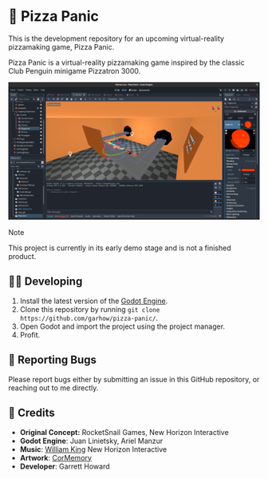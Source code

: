 # 🍕 Pizza Panic
This is the development repository for an upcoming virtual-reality pizzamaking game, Pizza Panic.

Pizza Panic is a virtual-reality pizzamaking game inspired by the classic Club Penguin minigame Pizzatron 3000.

<img src='project/screenshots/editor_small.png' width='640'>

> [!NOTE]
> This project is currently in its early demo stage and is not a finished product.

## 🧑‍🍳 Developing

1. Install the latest version of the [Godot Engine](https://godotengine.org/).
2. Clone this repository by running `git clone https://github.com/garhow/pizza-panic/`.
3. Open Godot and import the project using the project manager.
4. Profit.

## 🐛 Reporting Bugs

Please report bugs either by submitting an issue in this GitHub repository, or reaching out to me directly.

## 🤌 Credits
* **Original Concept:** RocketSnail Games, New Horizon Interactive
* **Godot Engine**: Juan Linietsky, Ariel Manzur
* **Music**: [William King](https://pixabay.com/users/william_king-33448498/?utm_source=link-attribution&utm_medium=referral&utm_campaign=music&utm_content=161417) New Horizon Interactive
* **Artwork**: [CorMemory](https://www.youtube.com/@CorMemory)
* **Developer**: Garrett Howard
